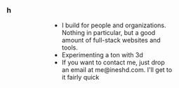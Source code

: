 <br>

### h
<ul style="padding-left: 25%; padding-right: 25%;">
 <li>I build for people and organizations. Nothing in particular, but a good amount of full-stack websites and tools. 
 <li>Experimenting a ton with 3d
 <li>If you want to contact me, just drop an email at me@ineshd.com. I'll get to it fairly quick
</ul>

